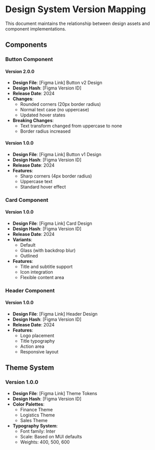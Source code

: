 # Design System Version Mapping

This document maintains the relationship between design assets and component implementations.

## Components

### Button Component

#### Version 2.0.0

- **Design File**: [Figma Link] Button v2 Design
- **Design Hash**: [Figma Version ID]
- **Release Date**: 2024
- **Changes**:
  - Rounded corners (20px border radius)
  - Normal text case (no uppercase)
  - Updated hover states
- **Breaking Changes**:
  - Text transform changed from uppercase to none
  - Border radius increased

#### Version 1.0.0

- **Design File**: [Figma Link] Button v1 Design
- **Design Hash**: [Figma Version ID]
- **Release Date**: 2024
- **Features**:
  - Sharp corners (4px border radius)
  - Uppercase text
  - Standard hover effect

### Card Component

#### Version 1.0.0

- **Design File**: [Figma Link] Card Design
- **Design Hash**: [Figma Version ID]
- **Release Date**: 2024
- **Variants**:
  - Default
  - Glass (with backdrop blur)
  - Outlined
- **Features**:
  - Title and subtitle support
  - Icon integration
  - Flexible content area

### Header Component

#### Version 1.0.0

- **Design File**: [Figma Link] Header Design
- **Design Hash**: [Figma Version ID]
- **Release Date**: 2024
- **Features**:
  - Logo placement
  - Title typography
  - Action area
  - Responsive layout

## Theme System

### Version 1.0.0

- **Design File**: [Figma Link] Theme Tokens
- **Design Hash**: [Figma Version ID]
- **Color Palettes**:
  - Finance Theme
  - Logistics Theme
  - Sales Theme
- **Typography System**:
  - Font family: Inter
  - Scale: Based on MUI defaults
  - Weights: 400, 500, 600
